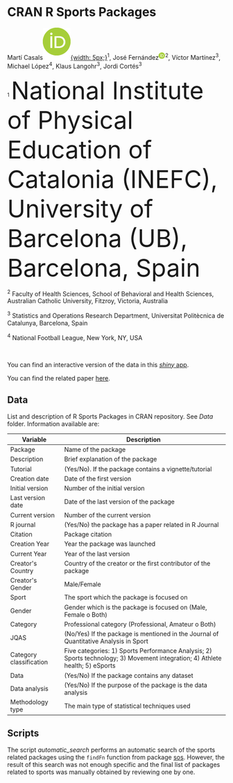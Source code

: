 # CRAN R Sports Packages

Martí Casals[![orcid](orcid_icon.png){width: 5px;}](https://orcid.org/0000-0002-1775-8331)<sup>1</sup>, José Fernández<a href="https://orcid.org/0000-0002-1775-8331"><img src="orcid_icon.png" alt="orcid" width="15"/></a><sup>2</sup>, Víctor Martínez<sup>3</sup>, Michael López<sup>4</sup>, Klaus Langohr<sup>3</sup>, Jordi Cortés<sup>3</sup>

<sup>1</sup> <span style="font-size:4em;">National Institute of Physical Education of Catalonia (INEFC), University of Barcelona (UB), Barcelona, Spain</span>

<sup>2</sup> Faculty of Health Sciences, School of Behavioral and Health Sciences, Australian Catholic University, Fitzroy, Victoria, Australia

<sup>3</sup> Statistics and Operations Research Department, Universitat Politècnica de Catalunya, Barcelona, Spain

<sup>4</sup> National Football League, New York, NY, USA

</br>

You can find an interactive version of the data in this [*shiny* app](https://shiny-eio.upc.edu/pubs/sport-R-packages/).

You can find the related paper [here](https://journals.sagepub.com/doi/abs/10.1177/17479541221136238).

## Data

List and description of R Sports Packages in CRAN repository. See *Data* folder. Information available are:

|     Variable              | Description                                                                                                                       |
|---------------------------|-----------------------------------------------------------------------------------------------------------------------------------|
| Package                   | Name of the package
| Description               | Brief explanation of the package
| Tutorial                  | (Yes/No). If the   package contains a vignette/tutorial                                                                           |
| Creation   date           | Date of the   first version                                                                                                       |
| Initial   version         | Number of the   initial version                                                                                                   |
| Last   version date       | Date of the last   version of the package                                                                                         |
| Current   version         | Number of the   current version                                                                                                   |
| R   journal               | (Yes/No) the   package has a paper related in R Journal                                                                           |
| Citation                  | Package citation                                                                                                                  |
| Creation   Year           | Year the package   was launched                                                                                                   |
| Current   Year            | Year of the last   version                                                                                                        |
| Creator's   Country       | Country of the   creator or the first contributor of the package                                                                  |
| Creator's   Gender        | Male/Female                                                                                                                       |
| Sport                     | The sport which   the package is focused on                                                                                       |
| Gender                    | Gender which is   the package is focused on (Male, Female o Both)                                                                 |
| Category                  | Professional   category (Professional, Amateur o Both)                                                                            |
| JQAS                      | (No/Yes) If the   package is mentioned in the Journal of Quantitative   Analysis in Sport                                         |
| Category   classification | Five categories:   1) Sports Performance Analysis;   2) Sports technology; 3) Movement integration; 4) Athlete health; 5) eSports |
| Data                      | (Yes/No) If the   package contains any dataset                                                                                    |
| Data   analysis           | (Yes/No) If the   purpose of the package is the data analysis                                                                     |
| Methodology   type        | The main type of   statistical techniques used                                                                                    |

## Scripts 

The script *automatic_search* performs an automatic search of the sports related packages using the
`findFn` function from package [sos](https://cran.r-project.org/web/packages/sos/index.html). However, 
the result of this search was not enough specific and the final list of packages related to sports
was manually obtained by reviewing one by one.

